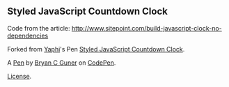 Styled JavaScript Countdown Clock
---------------------------------
Code from the article: http://www.sitepoint.com/build-javascript-clock-no-dependencies

Forked from [Yaphi](http://codepen.io/yaphi1/)'s Pen [Styled JavaScript Countdown Clock](http://codepen.io/yaphi1/pen/KpbRaE/).

A [Pen](https://codepen.io/bgoonz/pen/ExZrayM) by [Bryan C Guner](https://codepen.io/bgoonz) on [CodePen](https://codepen.io).

[License](https://codepen.io/bgoonz/pen/ExZrayM/license).